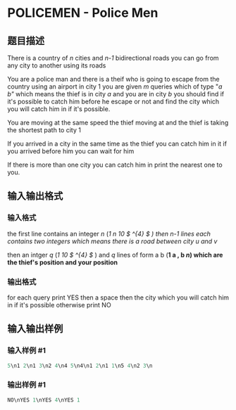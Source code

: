 # POLICEMEN - Police Men

## 题目描述

There is a country of _n_ cities and _n-1_ bidirectional roads you can go from any city to another using its roads

You are a police man and there is a theif who is going to escape from the country using an airport in city 1 you are given _m_ queries which of type "_a b"_ which means the thief is in city _a_ and you are in city _b_ you should find if it's possible to catch him before he escape or not and find the city which you will catch him in if it's possible.

You are moving at the same speed the thief moving at and the thief is taking the shortest path to city 1

If you arrived in a city in the same time as the thief you can catch him in it if you arrived before him you can wait for him

If there is more than one city you can catch him in print the nearest one to you.

## 输入输出格式

### 输入格式

the first line contains an integer _n_ (_1 _n _10 $ ^{4} $_ ) then _n-1_ lines each contains two integers which means there is a road between city _u_ and _v___

then an intger _q_ (_1 10 $ ^{4} $_ ) and _q_ lines of form a b (__1 a , b _n_) which are the thief's position and your position__

### 输出格式

for each query print YES then a space then the city which you will catch him in if it's possible otherwise print NO

## 输入输出样例

### 输入样例 #1

```cpp
5\n1 2\n1 3\n2 4\n4 5\n4\n1 2\n1 1\n5 4\n2 3\n
```


### 输出样例 #1

```cpp
NO\nYES 1\nYES 4\nYES 1
```


